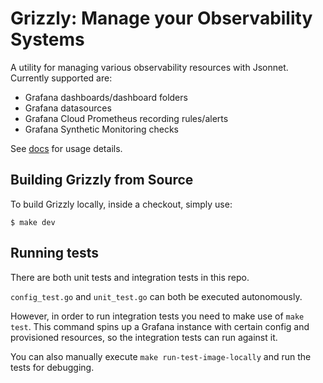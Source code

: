 # Grizzly: Manage your Observability Systems

A utility for managing various observability resources with Jsonnet. Currently supported
are:

 * Grafana dashboards/dashboard folders
 * Grafana datasources
 * Grafana Cloud Prometheus recording rules/alerts
 * Grafana Synthetic Monitoring checks

See [docs](https://grafana.github.io/grizzly) for usage details.

## Building Grizzly from Source
To build Grizzly locally, inside a checkout, simply use:
```
$ make dev
```

## Running tests

There are both unit tests and integration tests in this repo.

`config_test.go` and `unit_test.go` can both be executed autonomously.

However, in order to run integration tests you need to make use of 
`make test`. This command spins up a Grafana instance with certain config 
and provisioned resources, so the integration tests can run against it.

You can also manually execute `make run-test-image-locally` and run the tests
for debugging.
